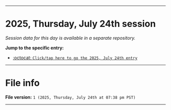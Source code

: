 
***

# 2025, Thursday, July 24th session

_Session data for this day is available in a separate repository._

**Jump to the specific entry:**

- [:octocat: `Click/tap here to go the 2025, July 24th entry`](https://github.com/seanpm2001/SeansLifeArchive_Images_TinyTower_Y2025/tree/SeansLifeArchive_Images_TinyTower_Y2025_Main-dev/2025/07_July/24/)

***

# File info

**File version:** `1 (2025, Thursday, July 24th at 07:38 pm PST)`

***
